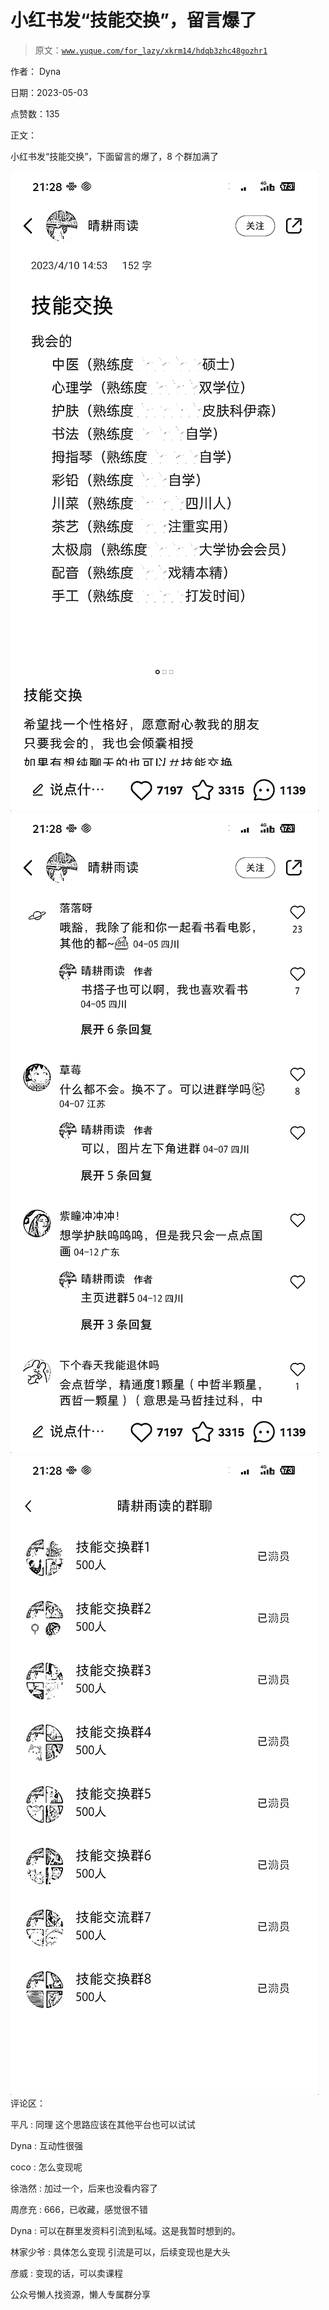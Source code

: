 # 小红书发“技能交换”，留言爆了

> 原文：[`www.yuque.com/for_lazy/xkrm14/hdqb3zhc48gozhr1`](https://www.yuque.com/for_lazy/xkrm14/hdqb3zhc48gozhr1)



作者： Dyna



日期：2023-05-03



点赞数：135



正文：



小红书发“技能交换”，下面留言的爆了，8 个群加满了



![](img/37e7b5b97f1249c129ca57ad27b03b0a.png)  <ne-p id="u485941a7" data-lake-id="u485941a7">![](img/29782af69f8342250bad8a0a87e103ea.png)  <ne-p id="u4241b0c7" data-lake-id="u4241b0c7">![](img/ee0e7ba99cd69ff93ccb8d65c3d68c4a.png)  <ne-p id="u94514a1f" data-lake-id="u94514a1f">评论区：



平凡 : 同理 这个思路应该在其他平台也可以试试



Dyna : 互动性很强



coco : 怎么变现呢



徐浩然 : 加过一个，后来也没看内容了



周彦充 : 666，已收藏，感觉很不错



Dyna : 可以在群里发资料引流到私域。这是我暂时想到的。



林家少爷 : 具体怎么变现 引流是可以，后续变现也是大头



彦威 : 变现的话，可以卖课程



公众号懒人找资源，懒人专属群分享

</ne-p></ne-p></ne-p>